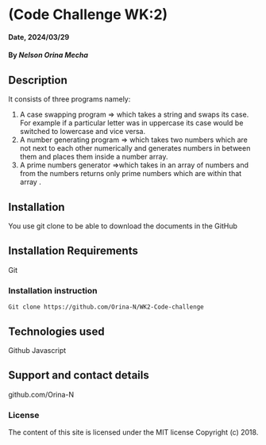 # (Code Challenge WK:2)

#### Date, 2024/03/29

#### By *Nelson Orina Mecha*

## Description
It consists of three programs namely:
1. A case swapping program 
 => which takes a string and swaps its case. For example if a particular letter was in uppercase its case would be switched to lowercase and vice versa.
2. A number generating program
 => which takes two numbers which are not next to each other numerically and generates numbers in between them and places them inside a number array.
3. A prime numbers generator 
 =>which takes in an array of numbers and from the numbers returns only prime numbers which are within that array .

## Installation
You use git clone to be able to download the documents in the GitHub

## Installation Requirements
Git

### Installation instruction
```
Git clone https://github.com/Orina-N/WK2-Code-challenge

```



## Technologies used

Github
Javascript

## Support and contact details
github.com/Orina-N

### License
The content of this site is licensed under the MIT license
Copyright (c) 2018.



















